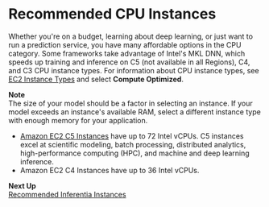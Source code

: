 # Recommended CPU Instances<a name="cpu"></a>

Whether you're on a budget, learning about deep learning, or just want to run a prediction service, you have many affordable options in the CPU category\. Some frameworks take advantage of Intel's MKL DNN, which speeds up training and inference on C5 \(not available in all Regions\), C4, and C3 CPU instance types\. For information about CPU instance types, see [EC2 Instance Types](https://aws.amazon.com/ec2/instance-types/) and select **Compute Optimized**\.

**Note**  
The size of your model should be a factor in selecting an instance\. If your model exceeds an instance's available RAM, select a different instance type with enough memory for your application\. 
+ [Amazon EC2 C5 Instances](https://aws.amazon.com/ec2/instance-types/c5/) have up to 72 Intel vCPUs\. C5 instances excel at scientific modeling, batch processing, distributed analytics, high\-performance computing \(HPC\), and machine and deep learning inference\.
+ Amazon EC2 C4 Instances have up to 36 Intel vCPUs\.

**Next Up**  
[Recommended Inferentia Instances](inferentia.md)
